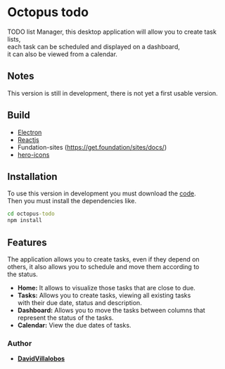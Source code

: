 # Octopus todo
TODO list Manager, this desktop application will allow you to create task lists,  
each task can be scheduled and displayed on a dashboard,    
it can also be viewed from a calendar.   

## Notes
This version is still in development, there is not yet a first usable version.

## Build

* [Electron](https://www.electronjs.org/)  
* [Reactjs](https://es.reactjs.org/)
* Fundation-sites (https://get.foundation/sites/docs/)
* [hero-icons]()

## Installation
To use this version in development you must download the [code](https://github.com/DavidVillalobos/octopus-todo/archive/refs/heads/master.zip).  
Then you must install the dependencies like.    
~~~cmd
cd octopus-todo
npm install
~~~
## Features  
The application allows you to create tasks, even if they depend on   
others, it also allows you to schedule and move them according to   
the status.
* **Home:** It allows to visualize those tasks that are close to due.
* **Tasks:** Allows you to create tasks, viewing all existing tasks  
with their due date, status and description.  
* **Dashboard:** Allows you to move the tasks between columns that   
represent the status of the tasks.  
* **Calendar:** View the due dates of tasks.

### Author 

* **[DavidVillalobos](https://github.com/DavidVillalobos)** 
